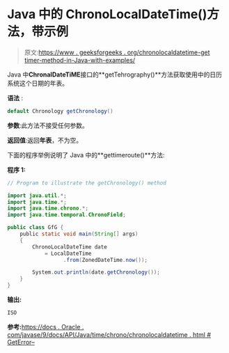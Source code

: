# Java 中的 ChronoLocalDateTime()方法，带示例

> 原文:[https://www . geeksforgeeks . org/chronolocaldatetime-get timer-method-in-Java-with-examples/](https://www.geeksforgeeks.org/chronolocaldatetime-getchronology-method-in-java-with-examples/)

Java 中**ChronalDateTiME**接口的**getTehrography()**方法获取使用中的日历系统这个日期的年表。

**语法** :

```java
default Chronology getChronology()

```

**参数**:此方法不接受任何参数。

**返回值**:返回**年表**，不为空。

下面的程序举例说明了 Java 中的**gettimeroute()**方法:

**程序 1:**

```java
// Program to illustrate the getChronology() method

import java.util.*;
import java.time.*;
import java.time.chrono.*;
import java.time.temporal.ChronoField;

public class GfG {
    public static void main(String[] args)
    {
        ChronoLocalDateTime date
            = LocalDateTime
                  .from(ZonedDateTime.now());

        System.out.println(date.getChronology());
    }
}
```

**输出:**

```java
ISO

```

**参考:**[https://docs . Oracle . com/javase/9/docs/API/Java/time/chrono/chronolocaldatetime . html # GetError–](https://docs.oracle.com/javase/9/docs/api/java/time/chrono/ChronoLocalDateTime.html#getChronology--)
